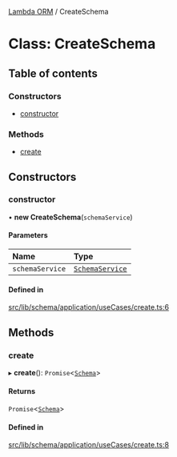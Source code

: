 [Lambda ORM](../README.md) / CreateSchema

# Class: CreateSchema

## Table of contents

### Constructors

- [constructor](CreateSchema.md#constructor)

### Methods

- [create](CreateSchema.md#create)

## Constructors

### constructor

• **new CreateSchema**(`schemaService`)

#### Parameters

| Name | Type |
| :------ | :------ |
| `schemaService` | [`SchemaService`](SchemaService.md) |

#### Defined in

[src/lib/schema/application/useCases/create.ts:6](https://github.com/FlavioLionelRita/lambdaorm/blob/e52e7e4d/src/lib/schema/application/useCases/create.ts#L6)

## Methods

### create

▸ **create**(): `Promise`<[`Schema`](../interfaces/Schema.md)\>

#### Returns

`Promise`<[`Schema`](../interfaces/Schema.md)\>

#### Defined in

[src/lib/schema/application/useCases/create.ts:8](https://github.com/FlavioLionelRita/lambdaorm/blob/e52e7e4d/src/lib/schema/application/useCases/create.ts#L8)
